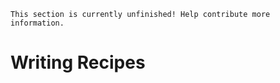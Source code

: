```admonish warning "TODO"
This section is currently unfinished! Help contribute more information.
```

# Writing Recipes
